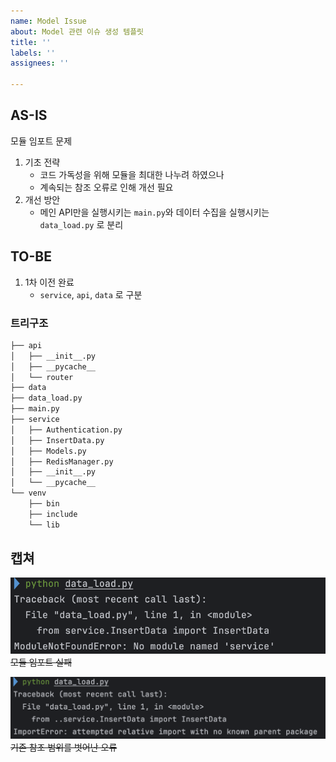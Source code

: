 ```yaml
---
name: Model Issue
about: Model 관련 이슈 생성 템플릿
title: ''
labels: ''
assignees: ''

---
```


## AS-IS
모듈 임포트 문제

1. 기초 전략
   - 코드 가독성을 위해 모듈을 최대한 나누려 하였으나
   - 계속되는 참조 오류로 인해 개선 필요
2. 개선 방안 
   - 메인 API만을 실행시키는 `main.py`와 데이터 수집을 실행시키는 `data_load.py` 로 분리 
## TO-BE
1. 1차 이전 완료 
   - `service`, `api`, `data` 로 구분 

### 트리구조 

```bash
├── api
│   ├── __init__.py
│   ├── __pycache__
│   └── router
├── data
├── data_load.py
├── main.py
├── service
│   ├── Authentication.py
│   ├── InsertData.py
│   ├── Models.py
│   ├── RedisManager.py
│   ├── __init__.py
│   └── __pycache__
└── venv
    ├── bin
    ├── include
    └── lib
```

## 캡쳐
![이미지1](../image/image1.png)
~~모듈 임포트 실패~~

![이미지2](../image/image2.png)
~~기존 참조 범위를 벗어난 오류~~
